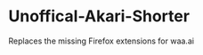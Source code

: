 Unoffical-Akari-Shorter
=======================

Replaces the missing Firefox extensions for waa.ai
